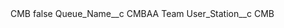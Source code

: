 <?xml version="1.0" encoding="UTF-8"?>
<CustomMetadata xmlns="http://soap.sforce.com/2006/04/metadata" xmlns:xsi="http://www.w3.org/2001/XMLSchema-instance" xmlns:xsd="http://www.w3.org/2001/XMLSchema">
    <label>CMB</label>
    <protected>false</protected>
    <values>
        <field>Queue_Name__c</field>
        <value xsi:type="xsd:string">CMBAA Team</value>
    </values>
    <values>
        <field>User_Station__c</field>
        <value xsi:type="xsd:string">CMB</value>
    </values>
</CustomMetadata>
